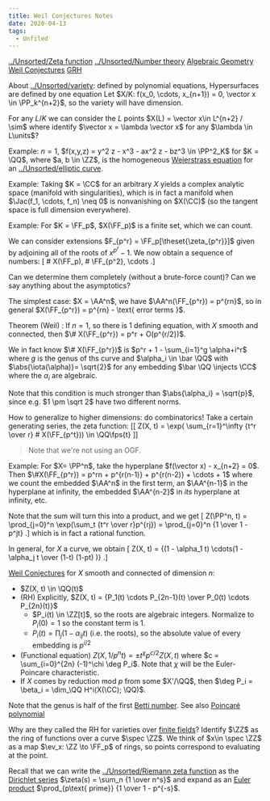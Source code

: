 ```yaml
---
title: Weil Conjectures Notes
date: 2020-04-13
tags: 
  - Unfiled
---
```


[../Unsorted/Zeta function](../Unsorted/Zeta%20function.md)
[../Unsorted/Number theory](../Unsorted/Number%20theory.md)
[Algebraic Geometry](../../Subjects/Algebraic%20Geometry.md)
[Weil Conjectures](../../Subjects/Weil%20Conjectures.md)
[GRH](GRH)

About [../Unsorted/variety](../Unsorted/variety.md): defined by polynomial equations,
Hypersurfaces are defined by one equation
Let $X/K: f(x_0, \cdots, x_{n+1}) = 0, \vector x \in \PP_k^{n+2}$, so the variety will have dimension.

For any $L/K$ we can consider the $L$ points $X(L) = \vector x\in L^{n+2} / \sim$ where identify $\vector x = \lambda \vector x$ for any $\lambda \in L\units$?

Example:
$n=1$, $f(x,y,z) = y^2 z - x^3 - ax^2 z - bz^3 \in \PP^2_K$ for $K = \QQ$, where $a, b \in \ZZ$, is the homogeneous [Weierstrass equation](Weierstrass%20equation) for an [../Unsorted/elliptic curve](../Unsorted/elliptic%20curve.md).

Example:
Taking $K = \CC$ for an arbitrary $X$ yields a complex analytic space (manifold with singularities), which is in fact a manifold when $\Jac(f_1, \cdots, f_n) \neq 0$ is nonvanishing on $X(\CC)$ (so the tangent space is full dimension everywhere).


Example:
For $K = \FF_p$, $X(\FF_p)$ is a finite set, which we can count.

We can consider extensions $F_{p^r} = \FF_p[\theset{\zeta_{p^r}}]$ given by adjoining all of the roots of $x^{p^r} - 1$.
We now obtain a sequence of numbers:
\[
\# X(\FF_p), \# \FF_{p^2}, \cdots
.\]

Can we determine them completely (without a brute-force count)?
Can we say anything about the asymptotics?

The simplest case: $X = \AA^n$, we have $\AA^n(\FF_{p^r}) = p^{rn}$, so in general $X(\FF_{p^r}) = p^{rn} - \text{ error terms }$.

Theorem (Weil)
: If $n=1$, so there is 1 defining equation, with $X$ smooth and connected, then $\# X(\FF_{p^r}) = p^r + O(p^{r/2})$.

We in fact know $\# X(\FF_{p^r})$ is $p^r + 1 - \sum_{i=1}^g \alpha+i^r$ where $g$ is the genus of ths curve and $\alpha_i \in \bar \QQ$ with $\abs{\iota(\alpha)}= \sqrt{2}$ for any embedding $\bar \QQ \injects \CC$ where the $\alpha_i$ are algebraic.

Note that this condition is much stronger than $\abs{\alpha_i} = \sqrt{p}$, since e.g. $1 \pm \sqrt 2$ have two different norms.

How to generalize to higher dimensions: do combinatorics!
Take a certain generating series, the zeta function:
[[
Z(X, t) = \exp( \sum_{r=1}^\infty {t^r \over r} \# X(\FF_{p^t})) \in \QQ\fps{t}
]]

> Note that we're not using an OGF.

Example:
For $X= \PP^n$, take the hyperplane $f(\vector x) - x_{n+2} = 0$.
Then $\#X(\FF_{p^r}) = p^rn + p^{r(n-1)} + p^{r(n-2)} + \cdots + 1$ where we count the embedded $\AA^n$ in the first term, an $\AA^{n-1}$ in the hyperplane at infinity, the embedded $\AA^{n-2}$ in *its* hyperplane at infinity, etc.

Note that the sum will turn this into a product, and we get
\[
Z(\PP^n, t) = \prod_{j=0}^n \exp(\sum_t {t^r \over r}p^{rj}) = \prod_{j=0}^n {1 \over 1 - p^jt}
.\]
which is in fact a rational function.

In general, for $X$ a curve, we obtain
\[
Z(X, t) = {(1 - \alpha_1 t) \cdots(1 - \alpha_j t \over (1-t) (1-pt) )} 
.\]

[Weil Conjectures](../../Subjects/Weil%20Conjectures.md) for $X$ smooth and connected of dimension $n$: 

- $Z(X, t) \in \QQ(t)$
- (RH) Explicitly, $Z(X, t) = {P_1(t) \cdots P_{2n-1}(t) \over P_0(t) \cdots P_{2n}(t)}$
  - $P_i(t) \in \ZZ[t]$, so the roots are algebraic integers. Normalize to $P_i(0) = 1$ so the constant term is 1.
  - $P_i(t) = \prod_j (1 - \alpha_{ij} t)$ (i.e. the roots), so the absolute value of every embedding is $p^{i/2}$
- (Functional equation) $Z(X, 1/p^nt) = \pm t^\chi p^{c/2} Z(X, t)$ where $c = \sum_{i=0}^{2n} (-1)^\chi \deg P_i$. Note that $\chi$ will be the Euler-Poincare characteristic.
- If $X$ comes by reduction mod $p$ from some $X'/\QQ$, then $\deg P_i = \beta_i = \dim_\QQ H^i(X(\CC); \QQ)$.

Note that the genus is half of the first [Betti number](Betti%20number).
See also [Poincaré polynomial](Poincaré%20polynomial)

Why are they called the RH for varieties over [finite fields](finite%20fields)?
Identify $\ZZ$ as the ring of functions over a curve $\spec \ZZ$.
We think of $x\in \spec \ZZ$ as a map $\ev_x: \ZZ \to \FF_p$ of rings, so points correspond to evaluating at the point.

Recall that we can write the [../Unsorted/Riemann zeta function](../Unsorted/Riemann%20zeta%20function.md) as the [Dirichlet series](Dirichlet%20series) $\zeta(s) = \sum_n {1 \over n^s}$ and expand as an [Euler product](Euler%20product) $\prod_{p\text{ prime}} {1 \over 1 - p^{-s}$.
